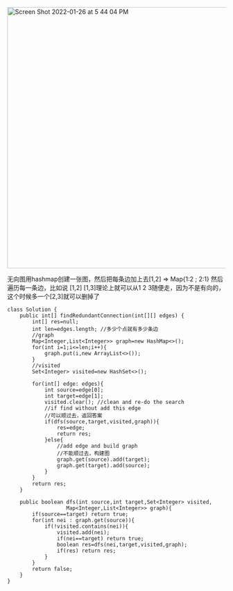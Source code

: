 <img width="601" alt="Screen Shot 2022-01-26 at 5 44 04 PM" src="https://user-images.githubusercontent.com/59748598/151276429-e827a869-e809-4cb6-9a32-2c379dabc608.png">

无向图用hashmap创建一张图，然后把每条边加上去[1,2] => Map{1:2 ; 2:1} 然后遍历每一条边，比如说 [1,2] [1,3]理论上就可以从1 2 3随便走，因为不是有向的，这个时候多一个[2,3]就可以删掉了

```` 
class Solution {
    public int[] findRedundantConnection(int[][] edges) {
        int[] res=null;
        int len=edges.length; //多少个点就有多少条边
        //graph
        Map<Integer,List<Integer>> graph=new HashMap<>();
        for(int i=1;i<=len;i++){
            graph.put(i,new ArrayList<>());
        }
        //visited
        Set<Integer> visited=new HashSet<>();
        
        for(int[] edge: edges){
            int source=edge[0];
            int target=edge[1];
            visited.clear(); //clean and re-do the search
            //if find without add this edge
            //可以顺过去，返回答案
            if(dfs(source,target,visited,graph)){
                res=edge;
                return res;
            }else{
                //add edge and build graph
                //不能顺过去，构建图
                graph.get(source).add(target);
                graph.get(target).add(source);
            }
        }
        return res;
    }
    
    public boolean dfs(int source,int target,Set<Integer> visited,
                   Map<Integer,List<Integer>> graph){
        if(source==target) return true;
        for(int nei : graph.get(source)){
            if(!visited.contains(nei)){
                visited.add(nei);
                if(nei==target) return true;
                boolean res=dfs(nei,target,visited,graph);
                if(res) return res;
            }
        }
        return false;
    }
}
````




